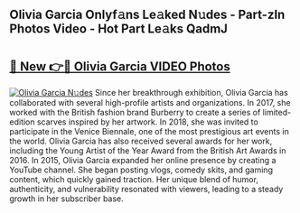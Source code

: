 ## Olivia Garcia Onlyf𝚊ns Le𝚊ked N𝚞des - Part-zIn Photos Video - Hot Part Le𝚊ks QadmJ

# <h2><a href="http://ac31681.deff.icu/?id=Olivia+Garcia">🔗 New 👉🔴 Olivia Garcia VIDEO Photos</a></h2>

[![Olivia Garcia N𝚞des](https://i.imgur.com/rIISA9y.gif)](http://ac31681.deff.icu/?id=Olivia+Garcia)
Since her breakthrough exhibition, Olivia Garcia has collaborated with several high-profile artists and organizations. In 2017, she worked with the British fashion brand Burberry to create a series of limited-edition scarves inspired by her artwork. In 2018, she was invited to participate in the Venice Biennale, one of the most prestigious art events in the world. Olivia Garcia has also received several awards for her work, including the Young Artist of the Year Award from the British Art Awards in 2016. In 2015, Olivia Garcia expanded her online presence by creating a YouTube channel. She began posting vlogs, comedy skits, and gaming content, which quickly gained traction. Her unique blend of humor, authenticity, and vulnerability resonated with viewers, leading to a steady growth in her subscriber base.
